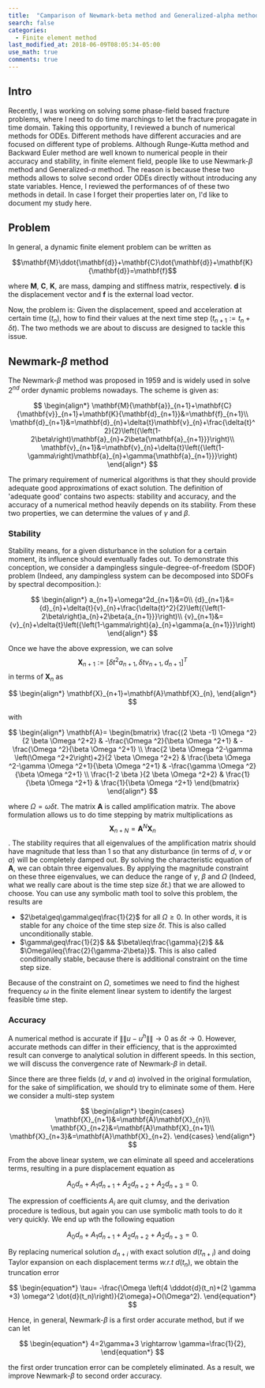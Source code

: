 ```yaml
---
title:  "Camparison of Newmark-beta method and Generalized-alpha method"
search: false
categories: 
  - Finite element method
last_modified_at: 2018-06-09T08:05:34-05:00
use_math: true
comments: true
---
```


## Intro

Recently, I was working on solving some phase-field based fracture problems, where I need to do time marchings to let the fracture propagate in time domain. Taking this opportunity, I reviewed a bunch of numerical methods for ODEs. Different methods have different accuracies and are focused on different type of problems. Although Runge-Kutta method and Backward Euler method are well known to numerical people in their accuracy and stability,  in finite element field, people like to use Newmark-$\beta$ method and Generalized-$\alpha$ method. The reason is because these two methods allows to solve second order ODEs directly without introducing any state variables. Hence, I reviewed the performances of of these two methods in detail. In case I forget their properties later on, I'd like to document my study here.

## Problem

In general, a dynamic finite element problem can be written as

$$\mathbf{M}\ddot{\mathbf{d}}+\mathbf{C}\dot{\mathbf{d}}+\mathbf{K}{\mathbf{d}}=\mathbf{f}$$

where $\mathbf{M}$, $\mathbf{C}$, $\mathbf{K}$, are mass, damping and stiffness matrix, respectively. $\mathbf{d}$ is the displacement vector and $\mathbf{f}$ is the external load vector.

Now, the problem is: Given the displacement, speed and acceleration at certain time $(t_n)$, how to find their values at the next time step $(t_{n+1}:=t_n+\delta{t})$. The two methods we are about to discuss are designed to tackle this issue.

## Newmark-$\beta$ method

The Newmark-$\beta$ method was proposed in 1959 and is widely used in solve $2^{nd}$ order dynamic problems nowadays. The scheme is given as:

$$
\begin{align*}
  \mathbf{M}{\mathbf{a}}_{n+1}+\mathbf{C}{\mathbf{v}}_{n+1}+\mathbf{K}{\mathbf{d}_{n+1}}&=\mathbf{f}_{n+1}\\
  \mathbf{d}_{n+1}&=\mathbf{d}_{n}+\delta{t}\mathbf{v}_{n}+\frac{\delta{t}^2}{2}\left({\left(1-2\beta\right)\mathbf{a}_{n}+2\beta{\mathbf{a}_{n+1}}}\right)\\
  \mathbf{v}_{n+1}&=\mathbf{v}_{n}+\delta{t}\left({\left(1-\gamma\right)\mathbf{a}_{n}+\gamma{\mathbf{a}_{n+1}}}\right)
\end{align*}
$$

The primary requirement of numerical algorithms is that they should provide adequate good approximations of exact solution. The definition of 'adequate good' contains two aspects: stability and accuracy, and the accuracy of a numerical method heavily depends on its stability. From these two properties, we can determine the values of $\gamma$ and $\beta$.

### Stability

Stability means, for a given disturbance in the solution for a certain moment, its influence should eventually fades out. To demonstrate this conception, we consider a dampingless singule-degree-of-freedom (SDOF) problem (Indeed, any dampingless system can be decomposed into SDOFs by spectral decomposition.):

$$
\begin{align*}
  a_{n+1}+\omega^2d_{n+1}&=0\\
  {d}_{n+1}&={d}_{n}+\delta{t}{v}_{n}+\frac{\delta{t}^2}{2}\left({\left(1-2\beta\right)a_{n}+2\beta{a_{n+1}}}\right)\\
  {v}_{n+1}&={v}_{n}+\delta{t}\left({\left(1-\gamma\right){a}_{n}+\gamma{a_{n+1}}}\right)
\end{align*}
$$

Once we have the above expression, we can solve $$\mathbf{X}_{n+1}:=\left[\delta{t}^2{a_{n+1}}, \delta{t}{v_{n+1}, {d_{n+1}}}\right]^T$$ in terms of $\mathbf{X}_{n}$ as


$$
\begin{align*}
  \mathbf{X}_{n+1}=\mathbf{A}\mathbf{X}_{n},
\end{align*}
$$

with

$$
\begin{align*}
  \mathbf{A}=
  \begin{bmatrix}
 \frac{(2 \beta -1) \Omega ^2}{2 \beta  \Omega ^2+2} & -\frac{\Omega ^2}{\beta  \Omega ^2+1} & -\frac{\Omega ^2}{\beta  \Omega ^2+1} \\
 \frac{2 \beta  \Omega ^2-\gamma  \left(\Omega ^2+2\right)+2}{2 \beta  \Omega ^2+2} & \frac{\beta  \Omega ^2-\gamma  \Omega ^2+1}{\beta  \Omega ^2+1} & -\frac{\gamma  \Omega ^2}{\beta  \Omega ^2+1} \\
 \frac{1-2 \beta }{2 \beta  \Omega ^2+2} & \frac{1}{\beta  \Omega ^2+1} & \frac{1}{\beta  \Omega ^2+1} 
  \end{bmatrix}
\end{align*}
$$

where $\Omega=\omega\delta{t}$. The matrix $\mathbf{A}$ is called amplification matrix. The above formulation allows us to do time stepping by matrix multiplications as $$\mathbf{X}_{n+N}=\mathbf{A}^N\mathbf{X}_{n}$$. The stability requires that all eigenvalues of the amplification matrix should have magnitude that less than 1 so that any disturbance (in terms of $d$, $v$ or $a$) will be completely damped out. By solving the characteristic equation of $\mathbf{A}$, we can obtain three eigenvalues. By applying the magnitude constraint on these three eigenvalues, we can deduce the range of $\gamma$, $\beta$ and $\Omega$ (Indeed, what we really care about is the time step size $\delta{t}$.) that we are allowed to choose. You can use any symbolic math tool to solve this problem, the results are

* $2\beta\geq\gamma\geq\frac{1}{2}$ for all $\Omega\geq{}0$. In other words, it is stable for any choice of the time step size $\delta{t}$. This is also called unconditionally stable.
* $\gamma\geq\frac{1}{2}$ && $\beta\leq\frac{\gamma}{2}$ && $\Omega\leq{\frac{2}{\gamma-2\beta}}$. This is also called conditionally stable, because there is additional constraint on the time step size.

Because of the constraint on $\Omega$, sometimes we need to find the highest frequency $\omega$ in the finite element linear system to identify the largest feasible time step.

### Accuracy

A numerical method is accurate if $\|\|u-u^h\|\|\rightarrow{}0$ as $\delta{t}\rightarrow {}0$. However, accurate methods can differ in their efficiency, that is the approximted result can converge to analytical solution in different speeds. In this section, we will discuss the convergence rate of Newmark-$\beta$ in detail.

Since there are three fields ($d$, $v$ and $a$) involved in the original formulation, for the sake of simplification, we should try to eliminate some of them. Here we consider a multi-step system

$$
\begin{align*}
  \begin{cases}
    \mathbf{X}_{n+1}&=\mathbf{A}\mathbf{X}_{n}\\
    \mathbf{X}_{n+2}&=\mathbf{A}\mathbf{X}_{n+1}\\
    \mathbf{X}_{n+3}&=\mathbf{A}\mathbf{X}_{n+2}.
  \end{cases}
\end{align*}
$$

From the above linear system, we can eliminate all speed and accelerations terms, resulting in a pure displacement equation as

$$
\begin{equation*}
  A_0d_{n}+A_1d_{n+1}+A_2d_{n+2}+A_2d_{n+3}=0.
\end{equation*}
$$

The expression of coefficients $A_i$ are quit clumsy, and the derivation procedure is tedious, but again you can use symbolic math tools to do it very quickly. We end up wth the following equation

$$
\begin{equation*}
  A_0d_{n}+A_1d_{n+1}+A_2d_{n+2}+A_2d_{n+3}=0.
\end{equation*}
$$

By replacing numerical solution $d_{n+i}$ with exact solution $d(t_{n+i})$ and doing Taylor expansion on each displacement terms *w.r.t* $d(t_{n})$, we obtain the truncation error

$$
\begin{equation*}
  \tau= -\frac{\Omega \left(4 \dddot{d}(t_n)+(2 \gamma +3) \omega^2 \dot{d}(t_n)\right)}{2\omega}+O(\Omega^2).
\end{equation*}
$$

Hence, in general, Newmark-$\beta$ is a first order accurate method, but if we can let

$$
\begin{equation*}
  4=2\gamma+3 \rightarrow \gamma=\frac{1}{2},
\end{equation*}
$$

the first order truncation error can be completely eliminated. As a result, we improve Newmark-$\beta$ to second order accuracy.
